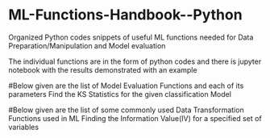 # ML-Functions-Handbook--Python
Organized Python codes snippets of useful ML functions needed for Data Preparation/Manipulation and Model evaluation

The individual functions are in the form of python codes and there is jupyter notebook with the results demonstrated with an example


#Below given are the list of Model Evaluation Functions and each of its parameters
Find the KS Statistics for the given classification Model


#Below given are the list of some commonly used Data Transformation Functions used in ML
Finding the Information Value(IV) for a specified set of variables 
